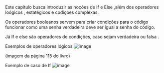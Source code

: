 Este capítulo busca introduzir as noções de If e Else ,além dos operadores loógicos , estatégicos e codiçoes complexas. 

Os operadores booleanos servem para criar condições para o código funcionar como uma senha verdadeira deve ser igual a senha do código.

Já If e else são operadores de condições, caso sejam verdadeira ou falsa .


Exemplos de operadores lógicos 
![image](https://github.com/user-attachments/assets/9f6dd472-9100-42f3-a195-54ec244028cb)

(imagem da página 115 do livro)



Exemplo de caso de If 
![image](https://github.com/user-attachments/assets/58402ff1-21bd-4066-9079-d4ff9536f193)

